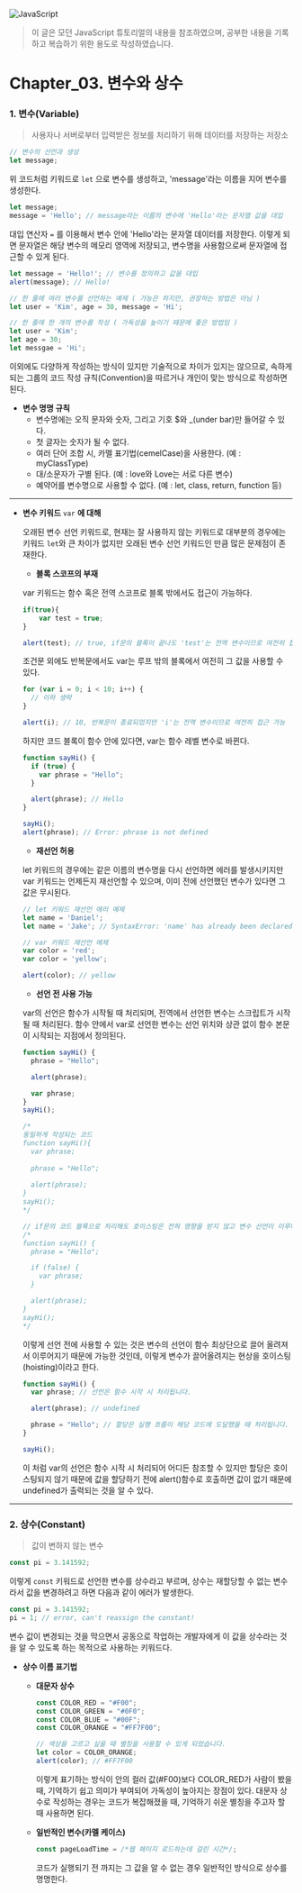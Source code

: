 ![JavaScript](https://user-images.githubusercontent.com/77887712/129447765-a115b7d2-feb8-4ded-9d1c-9b59eef9612d.png)

> 이 글은 모던 JavaScript 튜토리얼의 내용을 참조하였으며, 공부한 내용을 기록하고 복습하기 위한 용도로 작성하였습니다.



# Chapter_03. 변수와 상수



### 1. 변수(Variable)

> 사용자나 서버로부터 입력받은 정보를 처리하기 위해 데이터를 저장하는 저장소

 ```javascript
 // 변수의 선언과 생성
 let message;
 ```

위 코드처럼 키워드로 `let` 으로 변수를 생성하고, 'message'라는 이름을 지어 변수를 생성한다.

```javascript
let message;
message = 'Hello'; // message라는 이름의 변수에 'Hello'라는 문자열 값을 대입 
```

대입 연산자 `=` 를 이용해서 변수 안에 'Hello'라는 문자열 데이터를 저장한다. 이렇게 되면 문자열은 해당 변수의 메모리 영역에 저장되고, 변수명을 사용함으로써 문자열에 접근할 수 있게 된다.

```javascript
let message = 'Hello!'; // 변수를 정의하고 값을 대입
alert(message); // Hello!

// 한 줄에 여러 변수를 선언하는 예제 ( 가능은 하지만, 권장하는 방법은 아님 )
let user = 'Kim', age = 30, message = 'Hi';

// 한 줄에 한 개의 변수를 작성 ( 가독성을 높이기 때문에 좋은 방법임 )
let user = 'Kim';
let age = 30;
let messgae = 'Hi';
```

이외에도 다양하게 작성하는 방식이 있지만 기술적으로 차이가 있지는 않으므로, 속하게 되는 그룹의 코드 작성 규칙(Convention)을 따르거나 개인이 맞는 방식으로 작성하면 된다.



- **변수 명명 규칙**
  - 변수명에는 오직 문자와 숫자, 그리고 기호 $와 _(under bar)만 들어갈 수 있다.
  - 첫 글자는 숫자가 될 수 없다.
  - 여러 단어 조합 시, 카멜 표기법(cemelCase)을 사용한다. (예 : myClassType)
  - 대/소문자가 구별 된다. (예 : love와 Love는 서로 다른 변수)
  - 예약어를 변수명으로 사용할 수 없다. (예 : let, class, return, function 등)

---

- **변수 키워드** `var` **에 대해**

  오래된 변수 선언 키워드로, 현재는 잘 사용하지 않는 키워드로 대부분의 경우에는 키워드 `let`와 큰 차이가 없지만 오래된 변수 선언 키워드인 만큼 많은 문제점이 존재한다.

  - **블록 스코프의 부재**

  var 키워드는 함수 혹은 전역 스코프로 블록 밖에서도 접근이 가능하다.

  ```javascript
  if(true){
      var test = true;
  }
  
  alert(test); // true, if문의 블록이 끝나도 'test'는 전역 변수이므로 여전히 접근 가능
  ```

  조건문 외에도 반복문에서도 var는 루프 밖의 블록에서 여전히 그 값을 사용할 수 있다.

  ```javascript
  for (var i = 0; i < 10; i++) {
    // 이하 생략
  }
  
  alert(i); // 10, 반복문이 종료되었지만 'i'는 전역 변수이므로 여전히 접근 가능
  ```

  하지만 코드 블록이 함수 안에 있다면, var는 함수 레벨 변수로 바뀐다.

  ```javascript
  function sayHi() {
    if (true) {
      var phrase = "Hello";
    }
  
    alert(phrase); // Hello
  }
  
  sayHi();
  alert(phrase); // Error: phrase is not defined 
  ```

  - **재선언 허용**

  let 키워드의 경우에는 같은 이름의 변수명을 다시 선언하면 에러를 발생시키지만 var 키워드는 언제든지 재선언할 수 있으며, 이미 전에 선언했던 변수가 있다면 그 값은 무시된다.

  ``` javascript
  // let 키워드 재선언 에러 예제
  let name = 'Daniel';
  let name = 'Jake'; // SyntaxError: 'name' has already been declared
  
  // var 키워드 재선언 예제
  var color = 'red';
  var color = 'yellow';
  
  alert(color); // yellow
  ```

  - **선언 전 사용 가능** 

  var의 선언은 함수가 시작될 때 처리되며, 전역에서 선언한 변수는 스크립트가 시작될 때 처리된다.  함수 안에서 var로 선언한 변수는 선언 위치와 상관 없이 함수 본문이 시작되는 지점에서 정의된다.

  ```javascript
  function sayHi() {
    phrase = "Hello";
  
    alert(phrase);
  
    var phrase;
  }
  sayHi();
  
  /*
  동일하게 작성되는 코드
  function sayHi(){
  	var phrase;
  	
  	phrase = "Hello";
  	
  	alert(phrase);
  }
  sayHi();
  */
  
  // if문의 코드 블록으로 처리해도 호이스팅은 전혀 영향을 받지 않고 변수 선언이 이루어짐
  /*
  function sayHi() {
    phrase = "Hello";
  
    if (false) {
      var phrase;
    }
  
    alert(phrase);
  }
  sayHi();
  */
  ```

  이렇게 선언 전에 사용할 수 있는 것은 변수의 선언이 함수 최상단으로 끌어 올려져서 이루어지기 때문에 가능한 것인데, 이렇게 변수가 끌어올려지는 현상을 호이스팅(hoisting)이라고 한다.

  ```javascript
  function sayHi() {
    var phrase; // 선언은 함수 시작 시 처리됩니다.
  
    alert(phrase); // undefined
  
    phrase = "Hello"; // 할당은 실행 흐름이 해당 코드에 도달했을 때 처리됩니다.
  }
  
  sayHi();
  ```

  이 처럼 var의 선언은 함수 시작 시 처리되어 어디든 참조할 수 있지만 할당은 호이스팅되지 않기 때문에 값을 할당하기 전에 alert()함수로 호출하면 값이 없기 때문에 undefined가 출력되는 것을 알 수 있다.

---

### 2. 상수(Constant)

> 값이 변하지 않는 변수

```javascript
const pi = 3.141592;
```

이렇게 `const` 키워드로 선언한 변수를 상수라고 부르며, 상수는 재할당할 수 없는 변수라서 값을 변경하려고 하면 다음과 같이 에러가 발생한다.

```javascript
const pi = 3.141592;
pi = 1; // error, can't reassign the constant!
```

변수 값이 변경되는 것을 막으면서 공동으로 작업하는 개발자에게 이 값을 상수라는 것을 알 수 있도록 하는 목적으로 사용하는 키워드다.

* **상수 이름 표기법**

  * **대문자 상수**

    ```javascript
    const COLOR_RED = "#F00";
    const COLOR_GREEN = "#0F0";
    const COLOR_BLUE = "#00F";
    const COLOR_ORANGE = "#FF7F00";
    
    // 색상을 고르고 싶을 때 별칭을 사용할 수 있게 되었습니다.
    let color = COLOR_ORANGE;
    alert(color); // #FF7F00
    ```

    이렇게 표기하는 방식이 안의 컬러 값(#F00)보다 COLOR_RED가 사람이 봤을 때, 기억하기 쉽고 의미가 부여되어 가독성이 높아지는 장점이 있다. 대문자 상수로 작성하는 경우는 코드가 복잡해졌을 때, 기억하기 쉬운 별칭을 주고자 할 때 사용하면 된다.

    

  * **일반적인 변수(카멜 케이스)**

    ```javascript
    const pageLoadTime = /*웹 페이지 로드하는데 걸린 시간*/;
    ```

    코드가 실행되기 전 까지는 그 값을 알 수 없는 경우 일반적인 방식으로 상수를 명명한다.

